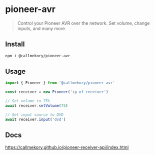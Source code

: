 # pioneer-avr

> Control your Pioneer AVR over the network. Set volume, change inputs, and many more.

## Install

```bash
npm i @callmekory/pioneer-avr
```

## Usage

```ts
import { Pioneer } from '@callmekory/pioneer-avr'

const receiver = new Pioneer('ip of receiver')

// Set volume to 75%
await receiver.setVolume(75)

// Set input source to DVD
await receiver.input('dvd')
```

## Docs
https://callmekory.github.io/pioneer-receiver-api/index.html
